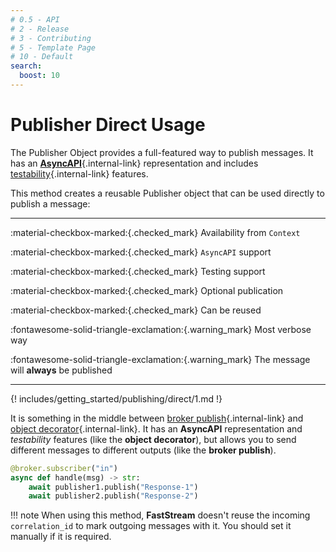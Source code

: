 ```yaml
---
# 0.5 - API
# 2 - Release
# 3 - Contributing
# 5 - Template Page
# 10 - Default
search:
  boost: 10
---
```


# Publisher Direct Usage

The Publisher Object provides a full-featured way to publish messages. It has an [**AsyncAPI**](../asyncapi/custom.md){.internal-link} representation and includes [testability](./test.md){.internal-link} features.

This method creates a reusable Publisher object that can be used directly to publish a message:

---

:material-checkbox-marked:{.checked_mark} Availability from ```Context```

:material-checkbox-marked:{.checked_mark} ```AsyncAPI``` support

:material-checkbox-marked:{.checked_mark} Testing support

:material-checkbox-marked:{.checked_mark} Optional publication

:material-checkbox-marked:{.checked_mark} Can be reused

:fontawesome-solid-triangle-exclamation:{.warning_mark} Most verbose way

:fontawesome-solid-triangle-exclamation:{.warning_mark} The message will **always** be published

---

{! includes/getting_started/publishing/direct/1.md !}

It is something in the middle between [broker publish](./broker.md){.internal-link} and [object decorator](./object.md){.internal-link}. It has an **AsyncAPI** representation and *testability* features (like the **object decorator**), but allows you to send different messages to different outputs (like the **broker publish**).

```python hl_lines="3-4"
@broker.subscriber("in")
async def handle(msg) -> str:
    await publisher1.publish("Response-1")
    await publisher2.publish("Response-2")
```

!!! note
    When using this method, **FastStream** doesn't reuse the incoming `correlation_id` to mark outgoing messages with it. You should set it manually if it is required.
